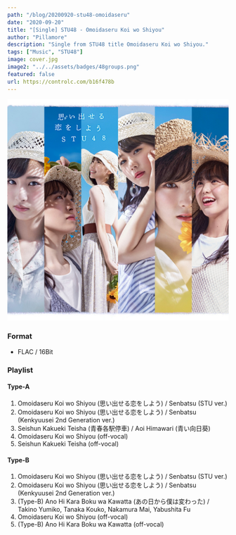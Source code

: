 ```yaml
---
path: "/blog/20200920-stu48-omoidaseru"
date: "2020-09-20"
title: "[Single] STU48 - Omoidaseru Koi wo Shiyou"
author: "Pillamore"
description: "Single from STU48 title Omoidaseru Koi wo Shiyou."
tags: ["Music", "STU48"]
image: cover.jpg
image2: "../../assets/badges/48groups.png"
featured: false
url: https://controlc.com/b16f478b
---
```


![STU48 - Omoidaseru Koi wo Shiyou](./cover.jpg)

### Format

- FLAC / 16Bit

### Playlist

#### Type-A

1.  Omoidaseru Koi wo Shiyou (思い出せる恋をしよう) / Senbatsu (STU ver.)
2.  Omoidaseru Koi wo Shiyou (思い出せる恋をしよう) / Senbatsu (Kenkyuusei 2nd Generation ver.)
3.  Seishun Kakueki Teisha (青春各駅停車) / Aoi Himawari (青い向日葵)
4.  Omoidaseru Koi wo Shiyou (off-vocal)
5.  Seishun Kakueki Teisha (off-vocal)

#### Type-B

1.  Omoidaseru Koi wo Shiyou (思い出せる恋をしよう) / Senbatsu (STU ver.)
2.  Omoidaseru Koi wo Shiyou (思い出せる恋をしよう) / Senbatsu (Kenkyuusei 2nd Generation ver.)
3.  (Type-B) Ano Hi Kara Boku wa Kawatta (あの日から僕は変わった) / Takino Yumiko, Tanaka Kouko, Nakamura Mai, Yabushita Fu
4.  Omoidaseru Koi wo Shiyou (off-vocal)
5.  (Type-B) Ano Hi Kara Boku wa Kawatta (off-vocal)
